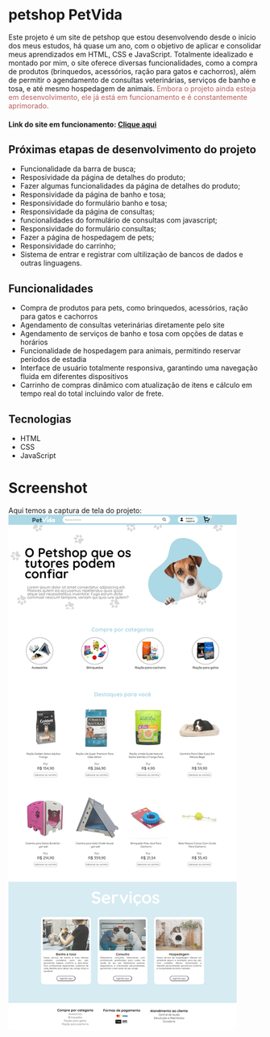 # petshop PetVida
Este projeto é um site de petshop que estou desenvolvendo desde o início dos meus estudos, há quase um ano, com o objetivo de aplicar e consolidar meus aprendizados em HTML, CSS e JavaScript. Totalmente idealizado e montado por mim, o site oferece diversas funcionalidades, como a compra de produtos (brinquedos, acessórios, ração para gatos e cachorros), além de permitir o agendamento de consultas veterinárias, serviços de banho e tosa, e até mesmo hospedagem de animais. <span style="color: #b95d5d;">Embora o projeto ainda esteja em desenvolvimento, ele já está em funcionamento e é constantemente aprimorado.</span>

#### Link do site em funcionamento: <a href="https://petvida.netlify.app/"> Clique aqui </a>


## Próximas etapas de desenvolvimento do projeto
* Funcionalidade da barra de busca;
* Resposividade da página de detalhes do produto;
* Fazer algumas funcionalidades da página de detalhes do produto;
* Responsividade da página de banho e tosa;
* Responsividade do formulário banho e tosa;
* Responsividade da página de consultas;
* funcionalidades do formulário de consultas com javascript;
* Responsividade do formulário consultas;
* Fazer a página de hospedagem de pets;
* Responsividade do carrinho;
* Sistema de entrar e registrar com ultilização de bancos de dados e outras linguagens.

## Funcionalidades
* Compra de produtos para pets, como brinquedos, acessórios, ração para gatos e cachorros
* Agendamento de consultas veterinárias diretamente pelo site
* Agendamento de serviços de banho e tosa com opções de datas e horários
* Funcionalidade de hospedagem para animais, permitindo reservar períodos de estadia
* Interface de usuário totalmente responsiva, garantindo uma navegação fluida em diferentes dispositivos
* Carrinho de compras dinâmico com atualização de itens e cálculo em tempo real do total incluindo valor de frete.

## Tecnologias
- HTML
- CSS
- JavaScript

# Screenshot
Aqui temos a captura de tela do projeto:
![screenshot](assets/img/screencapture-petvida.png)
 